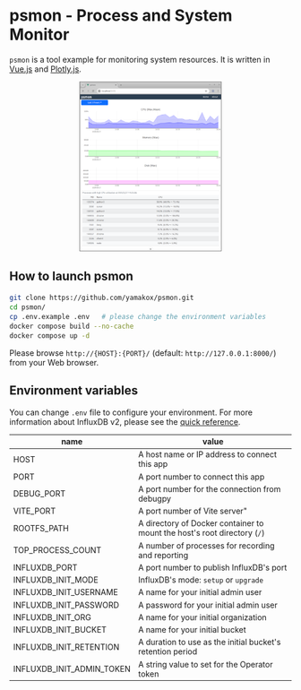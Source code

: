 # psmon - Process and System Monitor

`psmon` is a tool example for monitoring system resources. It is written in [Vue.js](https://vuejs.org/) and [Plotly.js](https://plotly.com/javascript/).

<p align="center">
  <img src="./doc/screenshot.png" alt="screenshot of psmon" style="width: 50%; border: 1px solid #888" />
</p>

## How to launch psmon

```bash
git clone https://github.com/yamakox/psmon.git
cd psmon/
cp .env.example .env   # please change the environment variables
docker compose build --no-cache
docker compose up -d
```

Please browse `http://{HOST}:{PORT}/` (default: `http://127.0.0.1:8000/`) from your Web browser.

## Environment variables

You can change `.env` file to configure your environment. For more information about InfluxDB v2, please see the [quick reference](https://hub.docker.com/_/influxdb).

| name                      | value                                                                    |
| ------------------------- | ------------------------------------------------------------------------ |
| HOST                      | A host name or IP address to connect this app                            |
| PORT                      | A port number to connect this app                                        |
| DEBUG_PORT                | A port number for the connection from debugpy                            |
| VITE_PORT                 | A port number of Vite server"                                            |
| ROOTFS_PATH               | A directory of Docker container to mount the host's root directory (`/`) |
| TOP_PROCESS_COUNT         | A number of processes for recording and reporting                        |
| INFLUXDB_PORT             | A port number to publish InfluxDB's port                                 |
| INFLUXDB_INIT_MODE        | InfluxDB's mode: `setup` or `upgrade`                                    |
| INFLUXDB_INIT_USERNAME    | A name for your initial admin user⁠                                      |
| INFLUXDB_INIT_PASSWORD    | A password for your initial admin user                                   |
| INFLUXDB_INIT_ORG         | A name for your initial organization                                     |
| INFLUXDB_INIT_BUCKET      | A name for your initial bucket⁠                                          |
| INFLUXDB_INIT_RETENTION   | A duration⁠ to use as the initial bucket's retention period⁠             |
| INFLUXDB_INIT_ADMIN_TOKEN | A string value to set for the Operator token⁠                            |
